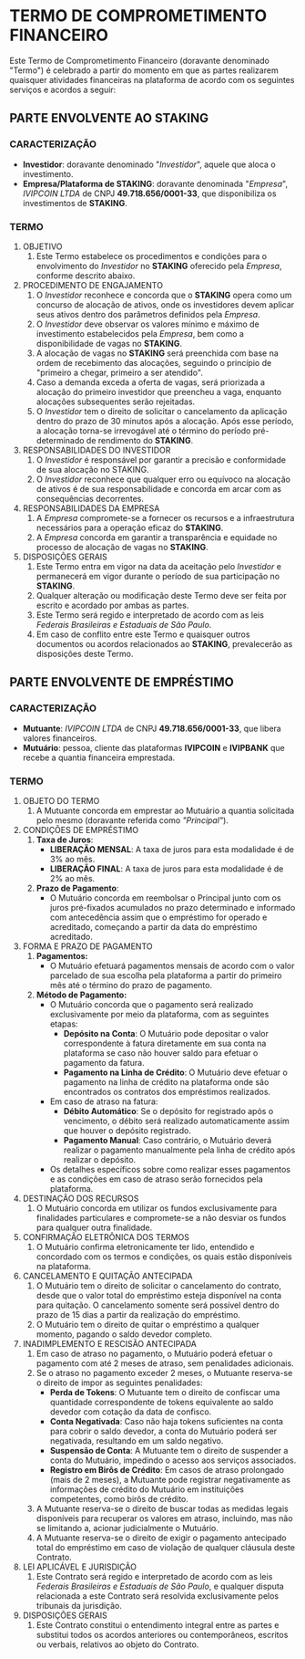 # TERMO DE COMPROMETIMENTO FINANCEIRO

Este Termo de Comprometimento Financeiro (doravante denominado "Termo") é celebrado a partir do momento em que as partes realizarem quaisquer atividades financeiras na plataforma de acordo com os seguintes serviços e acordos a seguir:

## PARTE ENVOLVENTE AO STAKING

### CARACTERIZAÇÃO

* **Investidor**: doravante denominado "*Investidor*", aquele que aloca o investimento.
* **Empresa/Plataforma de STAKING**: doravante denominada "*Empresa*", *IVIPCOIN LTDA* de CNPJ **49.718.656/0001-33**, que disponibiliza os investimentos de **STAKING**.

### TERMO

1. OBJETIVO
   1. Este Termo estabelece os procedimentos e condições para o envolvimento do *Investidor* no **STAKING** oferecido pela *Empresa*, conforme descrito abaixo.
2. PROCEDIMENTO DE ENGAJAMENTO
   1. O *Investidor* reconhece e concorda que o **STAKING** opera como um concurso de alocação de ativos, onde os investidores devem aplicar seus ativos dentro dos parâmetros definidos pela *Empresa*.
   2. O *Investidor* deve observar os valores mínimo e máximo de investimento estabelecidos pela *Empresa*, bem como a disponibilidade de vagas no **STAKING**.
   3. A alocação de vagas no **STAKING** será preenchida com base na ordem de recebimento das alocações, seguindo o princípio de "primeiro a chegar, primeiro a ser atendido".
   4. Caso a demanda exceda a oferta de vagas, será priorizada a alocação do primeiro investidor que preencheu a vaga, enquanto alocações subsequentes serão rejeitadas.
   5. O *Investidor* tem o direito de solicitar o cancelamento da aplicação dentro do prazo de 30 minutos após a alocação. Após esse período, a alocação torna-se irrevogável até o término do período pré-determinado de rendimento do **STAKING**.
3. RESPONSABILIDADES DO INVESTIDOR
   1. O *Investidor* é responsável por garantir a precisão e conformidade de sua alocação no STAKING.
   2. O *Investidor* reconhece que qualquer erro ou equívoco na alocação de ativos é de sua responsabilidade e concorda em arcar com as consequências decorrentes.
4. RESPONSABILIDADES DA EMPRESA
   1. A *Empresa* compromete-se a fornecer os recursos e a infraestrutura necessários para a operação eficaz do **STAKING**.
   2. A *Empresa* concorda em garantir a transparência e equidade no processo de alocação de vagas no **STAKING**.
5. DISPOSIÇÕES GERAIS
   1. Este Termo entra em vigor na data da aceitação pelo *Investidor* e permanecerá em vigor durante o período de sua participação no **STAKING**.
   2. Qualquer alteração ou modificação deste Termo deve ser feita por escrito e acordado por ambas as partes.
   3. Este Termo será regido e interpretado de acordo com as leis *Federais Brasileiras e Estaduais de São Paulo*.
   4. Em caso de conflito entre este Termo e quaisquer outros documentos ou acordos relacionados ao **STAKING**, prevalecerão as disposições deste Termo.

## PARTE ENVOLVENTE DE EMPRÉSTIMO

### CARACTERIZAÇÃO

* **Mutuante**: *IVIPCOIN LTDA* de CNPJ **49.718.656/0001-33**, que libera valores financeiros.
* **Mutuário**: pessoa, cliente das plataformas **IVIPCOIN** e **IVIPBANK** que recebe a quantia financeira emprestada.

### TERMO

1. OBJETO DO TERMO
   1. A Mutuante concorda em emprestar ao Mutuário a quantia solicitada pelo mesmo (doravante referida como *"Principal"*).
2. CONDIÇÕES DE EMPRÉSTIMO
   1. **Taxa de Juros**:
      * **LIBERAÇÃO MENSAL**: A taxa de juros para esta modalidade é de 3% ao mês.
      * **LIBERAÇÃO FINAL**: A taxa de juros para esta modalidade é de 2% ao mês.
   2. **Prazo de Pagamento**:
      * O Mutuário concorda em reembolsar o Principal junto com os juros pré-fixados acumulados no prazo determinado e informado com antecedência assim que o empréstimo for operado e acreditado, começando a partir da data do empréstimo acreditado.
3. FORMA E PRAZO DE PAGAMENTO
   1. **Pagamentos:**
      * O Mutuário efetuará pagamentos mensais de acordo com o valor parcelado de sua escolha pela plataforma a partir do primeiro mês até o término do prazo de pagamento.
   2. **Método de Pagamento:**
      * O Mutuário concorda que o pagamento será realizado exclusivamente por meio da plataforma, com as seguintes etapas:
        - **Depósito na Conta**: O Mutuário pode depositar o valor correspondente à fatura diretamente em sua conta na plataforma se caso não houver saldo para efetuar o pagamento da fatura.
        - **Pagamento na Linha de Crédito**: O Mutuário deve efetuar o pagamento na linha de crédito na plataforma onde são encontrados os contratos dos empréstimos realizados.
      * Em caso de atraso na fatura:   
        - **Débito Automático**: Se o depósito for registrado após o vencimento, o débito será realizado automaticamente assim que houver o depósito registrado.
        - **Pagamento Manual**: Caso contrário, o Mutuário deverá realizar o pagamento manualmente pela linha de crédito após realizar o depósito.
      * Os detalhes específicos sobre como realizar esses pagamentos e as condições em caso de atraso serão fornecidos pela plataforma.
4. DESTINAÇÃO DOS RECURSOS
   1. O Mutuário concorda em utilizar os fundos exclusivamente para finalidades particulares e compromete-se a não desviar os fundos para qualquer outra finalidade.
5. CONFIRMAÇÃO ELETRÔNICA DOS TERMOS
   1. O Mutuário confirma eletronicamente ter lido, entendido e concordado com os termos e condições, os quais estão disponíveis na plataforma.
6. CANCELAMENTO E QUITAÇÃO ANTECIPADA
   1. O Mutuário tem o direito de solicitar o cancelamento do contrato, desde que o valor total do empréstimo esteja disponível na conta para quitação. O cancelamento somente  será possível dentro do prazo de 15 dias a partir da realização do empréstimo.
   2. O Mutuário tem o direito de quitar o empréstimo a qualquer momento, pagando o saldo devedor completo.
7. INADIMPLEMENTO E RESCISÃO ANTECIPADA
   1. Em caso de atraso no pagamento, o Mutuário poderá efetuar o pagamento com até 2 meses de atraso, sem penalidades adicionais.
   2. Se o atraso no pagamento exceder 2 meses, o Mutuante reserva-se o direito de impor as seguintes penalidades:
      * **Perda de Tokens**: O Mutuante tem o direito de confiscar uma quantidade correspondente de tokens equivalente ao saldo devedor com cotação da data de confisco.
      * **Conta Negativada**: Caso não haja tokens suficientes na conta para cobrir o saldo devedor, a conta do Mutuário poderá ser negativada, resultando em um saldo negativo.
      * **Suspensão de Conta**: A Mutuante tem o direito de suspender a conta do Mutuário, impedindo o acesso aos serviços associados.
      * **Registro em Birôs de Crédito**: Em casos de atraso prolongado (mais de 2 meses), a Mutuante pode registrar negativamente as informações de crédito do Mutuário em instituições competentes, como birôs de crédito.
   3. A Mutuante reserva-se o direito de buscar todas as medidas legais disponíveis para recuperar os valores em atraso, incluindo, mas não se limitando a, acionar judicialmente o Mutuário.
   4. A Mutuante reserva-se o direito de exigir o pagamento antecipado total do empréstimo em caso de violação de qualquer cláusula deste Contrato.
8. LEI APLICÁVEL E JURISDIÇÃO
   1. Este Contrato será regido e interpretado de acordo com as leis *Federais Brasileiras e Estaduais de São Paulo*, e qualquer disputa relacionada a este Contrato será resolvida exclusivamente pelos tribunais da jurisdição.
9.  DISPOSIÇÕES GERAIS
    1.  Este Contrato constitui o entendimento integral entre as partes e substitui todos os acordos anteriores ou contemporâneos, escritos ou verbais, relativos ao objeto do Contrato.
